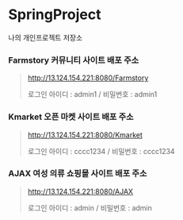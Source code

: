 # SpringProject
나의 개인프로젝트 저장소

### Farmstory 커뮤니티 사이트 배포 주소
> http://13.124.154.221:8080/Farmstory
>
> 로그인 아이디 : admin1 / 비밀번호 : admin1
>
### Kmarket 오픈 마켓 사이트 배포 주소
> http://13.124.154.221:8080/Kmarket
> 
> 로그인 아이디 : cccc1234 / 비밀번호 : cccc1234
>
### AJAX 여성 의류 쇼핑몰 사이트 배포 주소
> http://13.124.154.221:8080/AJAX
>
> 로그인 아이디 : admin / 비밀번호 : admin
>
